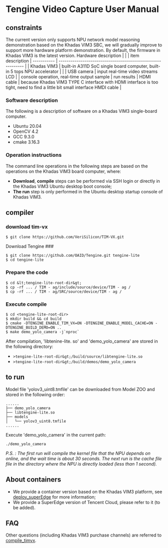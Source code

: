 # Tengine Video Capture User Manual
## constraints
The current version only supports NPU network model reasoning demonstration based on the Khadas VIM3 SBC, we will gradually improve to support more hardware platform demonstration.
By default, the firmware in Khadas VIM3 is the latest version.
Hardware description
| | | item description
| ----------- | ------------------------------------------------------------ |
| Khadas VIM3 | built-in A311D SoC single board computer, built-in 5 tops NPU accelerator |
| | USB camera | input real-time video streams
LCD | | console operation, real-time output sample | run results
| HDMI cable | because Khadas VIM3 TYPE C interface with HDMI interface is too tight, need to find a little bit small interface HMDI cable |
### Software description
The following is a description of software on a Khadas VIM3 single-board computer.
- Ubuntu 20.04
- OpenCV 4.2
- GCC 9.3.0
- cmake 3.16.3
### Operation instructions
The command line operations in the following steps are based on the operations on the Khadas VIM3 board computer, where:
- **Download**, **compile** steps can be performed via SSH login or directly in the Khadas VIM3 Ubuntu desktop boot console;
- **The run** step is only performed in the Ubuntu desktop startup console of Khadas VIM3.
## compiler
### download tim-vx
```
$ git clone https://github.com/VeriSilicon/TIM-VX.git
```
Download Tengine ###
```
$ git clone https://github.com/OAID/Tengine.git tengine-lite
$ cd tengine-lite
```
### Prepare the code
```
$ cd &lt;tengine-lite-root-dir&gt;
$ cp -rf ... / TIM - ag/include/source/device/TIM - ag /
$ cp -rf ... / TIM - ag/SRC/source/device/TIM - ag /
```
### Execute compile
```
$ cd <tengine-lite-root-dir>
$ mkdir build && cd build
$ cmake -DTENGINE_ENABLE_TIM_VX=ON -DTENGINE_ENABLE_MODEL_CACHE=ON -DTENGINE_BUILD_DEMO=ON ..
$ make demo_yolo_camera -j`nproc`
```
After compilation, 'libtenine-lite. so' and 'demo_yolo_camera' are stored in the following directory:
- `>tengine-lite-root-dir&gt;/build/source/libtengine-lite.so`
- `>tengine-lite-root-dir&gt;/build/demos/demo_yolo_camera`
## to run

Model file 'yolov3_uint8.tmfile' can be downloaded from Model ZOO and stored in the following order:
```
......
├── demo_yolo_camera
├── libtengine-lite.so
├── models
│   └── yolov3_uint8.tmfile
......
```
Execute 'demo_yolo_camera' in the current path:
```
./demo_yolo_camera
```
*P.S. : The first run will compile the kernel file that the NPU depends on online, and the wait time is about 30 seconds. The next run is the cache file file in the directory where the NPU is directly loaded (less than 1 second).*
## About containers
- We provide a container version based on the Khadas VIM3 platform, see [deploy_superEdge](deploy_SuperEdge.md) for more information;
- We provide a SuperEdge version of Tencent Cloud, please refer to it (to be added).
## FAQ
Other questions (including Khadas VIM3 purchase channels) are referred to [compile_timvx](compile_timvx.md).
